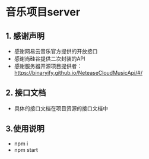 # 音乐项目server
## 1. 感谢声明
- 感谢网易云音乐官方提供的开放接口
- 感谢尚硅谷提供二次封装的API
- 感谢服务器开源项目提供者：https://binaryify.github.io/NeteaseCloudMusicApi/#/
## 2. 接口文档
- 具体的接口文档在项目资源的接口文档中

## 3.使用说明
- npm i
- npm start

